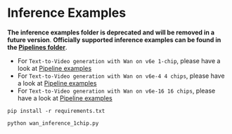 # Inference Examples

**The inference examples folder is deprecated and will be removed in a future version**.
**Officially supported inference examples can be found in the [Pipelines folder](https://github.com/huggingface/diffusers/blob/main/src/diffusers/pipelines)**.

- For `Text-to-Video generation with Wan on v6e 1-chip`, please have a look at [Pipeline examples](https://github.com/shungcp/diffusers/blob/main/examples/inference/wan_inference_1chip.py)
- For `Text-to-Video generation with Wan on v6e-4 4 chips`, please have a look at [Pipeline examples](https://github.com/shungcp/diffusers/blob/main/examples/inference/wan_inference_v6e-4.py)
- For `Text-to-Video generation with Wan on v6e-16 16 chips`, please have a look at [Pipeline examples](https://github.com/shungcp/diffusers/blob/main/examples/inference/wan_inference_v6e-16.py)


```
pip install -r requirements.txt

python wan_inference_1chip.py
```
